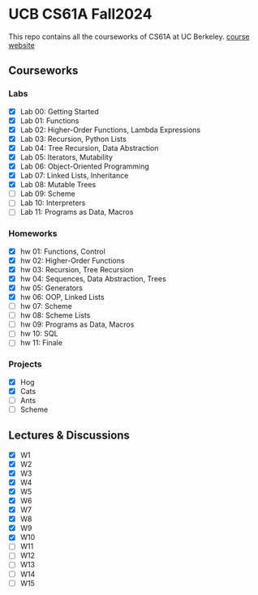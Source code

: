 # UCB CS61A Fall2024

This repo contains all the courseworks of CS61A at UC Berkeley.
[course website](https://insideempire.github.io/CS61A-Website-Archive/index.html)

## Courseworks

### Labs
- [x] Lab 00: Getting Started 
- [x] Lab 01: Functions
- [x] Lab 02: Higher-Order Functions, Lambda Expressions
- [x] Lab 03: Recursion, Python Lists
- [x] Lab 04: Tree Recursion, Data Abstraction
- [x] Lab 05: Iterators, Mutability
- [x] Lab 06: Object-Oriented Programming
- [x] Lab 07: Linked Lists, Inheritance
- [x] Lab 08: Mutable Trees
- [ ] Lab 09: Scheme
- [ ] Lab 10: Interpreters
- [ ] Lab 11: Programs as Data, Macros
### Homeworks
- [x] hw 01: Functions, Control
- [x] hw 02: Higher-Order Functions
- [x] hw 03: Recursion, Tree Recursion
- [x] hw 04: Sequences, Data Abstraction, Trees
- [x] hw 05: Generators
- [x] hw 06: OOP, Linked Lists
- [ ] hw 07: Scheme
- [ ] hw 08: Scheme Lists
- [ ] hw 09: Programs as Data, Macros
- [ ] hw 10: SQL
- [ ] hw 11: Finale
### Projects
- [x] Hog
- [x] Cats
- [ ] Ants
- [ ] Scheme

## Lectures & Discussions
- [x] W1
- [x] W2
- [x] W3
- [x] W4
- [x] W5
- [x] W6
- [x] W7
- [x] W8
- [x] W9
- [x] W10
- [ ] W11
- [ ] W12
- [ ] W13
- [ ] W14
- [ ] W15